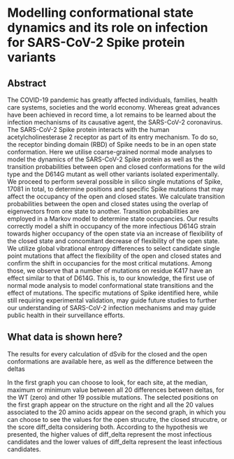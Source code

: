 
# Modelling conformational state dynamics and its role on infection for SARS-CoV-2 Spike protein variants

## Abstract
The COVID-19 pandemic has greatly affected individuals, families, health care systems, societies and the world economy. Whereas great advances have been achieved in record time, a lot remains to be learned about the infection mechanisms of its causative agent, the SARS-CoV-2 coronavirus. The SARS-CoV-2 Spike protein interacts with the human acetylcholinesterase 2 receptor as part of its entry mechanism. To do so, the receptor binding domain (RBD) of Spike needs to be in an open state conformation. Here we utilise coarse-grained normal mode analyses to model the dynamics of the SARS-CoV-2 Spike protein as well as the transition probabilities between open and closed conformations for the wild type and the D614G mutant as well other variants isolated experimentally. We proceed to perform several possible in silico single mutations of Spike, 17081 in total, to determine positions and specific Spike mutations that may affect the occupancy of the open and closed states. We calculate transition probabilities between the open and closed states using the overlap of eigenvectors from one state to another. Transition probabilities are employed in a Markov model to determine state occupancies. Our results correctly model a shift in occupancy of the more infectious D614G strain towards higher occupancy of the open state via an increase of flexibility of the closed state and concomitant decrease of flexibility of the open state. We utilize global vibrational entropy differences to select candidate single point mutations that affect the flexibility of the open and closed states and confirm the shift in occupancies for the most critical mutations. Among those, we observe that a number of mutations on residue K417 have an effect similar to that of D614G. This is, to our knowledge, the first use of normal mode analysis to model conformational state transitions and the effect of mutations. The specific mutations of Spike identified here, while still requiring experimental validation, may guide future studies to further our understanding of SARS-CoV-2 infection mechanisms and may guide public health in their surveillance efforts.

## What data is shown here?

The results for every calculation of dSvib for the closed and the open conformations are available here, as well as the difference between the deltas

In the first graph you can choose to look, for each site, at the median, maximum or minimum value between all 20 differences between deltas, for the WT (zero) and other 19 possible mutations. The selected positions on the first graph appear on the structure on the right and all the 20 values associated to the 20 amino acids appear on the second graph, in which you can choose to see the values for the open strucutre, the closed strucutre, or the score diff_delta considering both. According to the hypothesis we presented, the higher values of diff_delta represent the most infectious candidates and the lower values of diff_delta represent the least infectious candidates.
